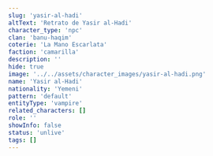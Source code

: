```yaml
---
slug: 'yasir-al-hadi'
altText: 'Retrato de Yasir al-Hadi'
character_type: 'npc'
clan: 'banu-haqim'
coterie: 'La Mano Escarlata'
faction: 'camarilla'
description: ''
hide: true
image: '../../assets/character_images/yasir-al-hadi.png'
name: 'Yasir al-Hadi'
nationality: 'Yemeni'
pattern: 'default'
entityType: 'vampire'
related_characters: []
role: ''
showInfo: false
status: 'unlive'
tags: []
---
```

